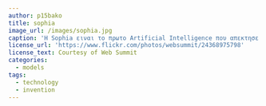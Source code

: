 ```yaml
---
author: p15bako
title: sophia
image_url: /images/sophia.jpg
caption: 'H Sophia ειναι το πρωτο Artificial Intelligence που απεκτησε δικαιωματα πολιτη.'
license_url: 'https://www.flickr.com/photos/websummit/24368975798'
license_text: Courtesy of Web Summit
categories:
  - models
tags:
  - technology
  - invention
---
```

